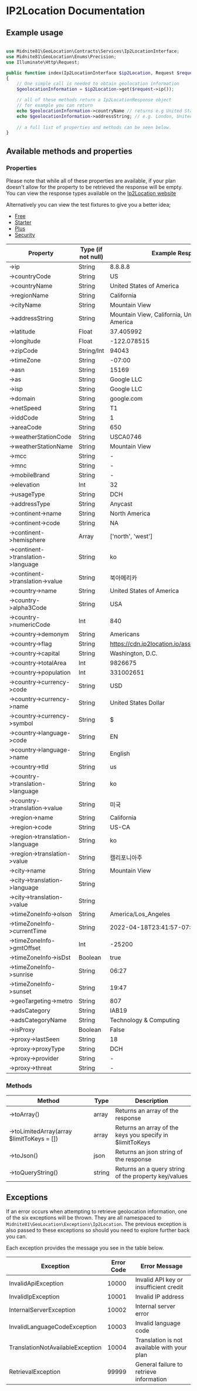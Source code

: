 # IP2Location Documentation

## Example usage

```php

use Midnite81\GeoLocation\Contracts\Services\Ip2LocationInterface;
use Midnite81\GeoLocation\Enums\Precision;
use Illuminate\Http\Request;

public function index(Ip2LocationInterface $ip2Location, Request $request) 
{
    // One simple call is needed to obtain geolocation information
    $geolocationInformation = $ip2Location->get($request->ip());

    // all of these methods return a Ip2LocationResponse object
    // for example you can return 
    echo $geolocationInformation->countryName // returns e.g United States of America
    echo $geolocationInformation->addressString; // e.g. London, United Kingdom
    
    // a full list of properties and methods can be seen below.
}

```

## Available methods and properties

### Properties

Please note that while all of these properties are available, if your plan doesn't allow for the property to be 
retrieved the response will be empty. You can view the response types available on the 
[Ip2Location website](https://www.ip2location.io/documentation#apires) 

Alternatively you can view the test fixtures to give you a better idea;
- [Free](/tests/fixtures/ip2location_free.json)
- [Starter](/tests/fixtures/ip2location_starter.json)
- [Plus](/tests/fixtures/ip2location_plus.json)
- [Security](/tests/fixtures/ip2location_security.json)

| Property                           | Type (if not null) | Example Response                                    |
|------------------------------------|--------------------|-----------------------------------------------------|
| ->ip                               | String             | 8.8.8.8                                             |
| ->countryCode                      | String             | US                                                  |
| ->countryName                      | String             | United States of America                            |
| ->regionName                       | String             | California                                          |
| ->cityName                         | String             | Mountain View                                       |
| ->addressString                    | String             | Mountain View, California, United States of America |
| ->latitude                         | Float              | 37.405992                                           |                                         
| ->longitude                        | Float              | -122.078515                                         |                                       
| ->zipCode                          | String/Int         | 94043                                               |
| ->timeZone                         | String             | -07:00                                              |
| ->asn                              | String             | 15169                                               |
| ->as                               | String             | Google LLC                                          |
| ->isp                              | String             | Google LLC                                          |
| ->domain                           | String             | google.com                                          |
| ->netSpeed                         | String             | T1                                                  |
| ->iddCode                          | String             | 1                                                   |
| ->areaCode                         | String             | 650                                                 |
| ->weatherStationCode               | String             | USCA0746                                            |
| ->weatherStationName               | String             | Mountain View                                       |
| ->mcc                              | String             | -                                                   |
| ->mnc                              | String             | -                                                   |
| ->mobileBrand                      | String             | -                                                   |
| ->elevation                        | Int                | 32                                                  |                                                
| ->usageType                        | String             | DCH                                                 |
| ->addressType                      | String             | Anycast                                             |
| ->continent->name                  | String             | North America                                       |
| ->continent->code                  | String             | NA                                                  |
| ->continent->hemisphere            | Array              | ['north', 'west']                                   |
| ->continent->translation->language | String             | ko                                                  |
| ->continent->translation->value    | String             | 북아메리카                                               |
| ->country->name                    | String             | United States of America                            |
| ->country->alpha3Code              | String             | USA                                                 |
| ->country->numericCode             | Int                | 840                                                 
| ->country->demonym                 | String             | Americans                                           |
| ->country->flag                    | String             | https://cdn.ip2location.io/assets/img/flags/us.png  |
| ->country->capital                 | String             | Washington, D.C.                                    |
| ->country->totalArea               | Int                | 9826675                                             
| ->country->population              | Int                | 331002651                                           
| ->country->currency->code          | String             | USD                                                 |
| ->country->currency->name          | String             | United States Dollar                                |
| ->country->currency->symbol        | String             | $                                                   |
| ->country->language->code          | String             | EN                                                  |
| ->country->language->name          | String             | English                                             |
| ->country->tld                     | String             | us                                                  |
| ->country->translation->language   | String             | ko                                                  |
| ->country->translation->value      | String             | 미국                                                  |
| ->region->name                     | String             | California                                          |
| ->region->code                     | String             | US-CA                                               |
| ->region->translation->language    | String             | ko                                                  |
| ->region->translation->value       | String             | 캘리포니아주                                              |
| ->city->name                       | String             | Mountain View                                       |
| ->city->translation->language      | String             |                                                     |                       
| ->city->translation->value         | String             |                                                     |
| ->timeZoneInfo->olson              | String             | America/Los_Angeles                                 |
| ->timeZoneInfo->currentTime        | String             | 2022-04-18T23:41:57-07:00                           |
| ->timeZoneInfo->gmtOffset          | Int                | -25200                                              
| ->timeZoneInfo->isDst              | Boolean            | true                                                |
| ->timeZoneInfo->sunrise            | String             | 06:27                                               |
| ->timeZoneInfo->sunset             | String             | 19:47                                               |
| ->geoTargeting->metro              | String             | 807                                                 |
| ->adsCategory                      | String             | IAB19                                               |
| ->adsCategoryName                  | String             | Technology & Computing                              |
| ->isProxy                          | Boolean            | False                                               |
| ->proxy->lastSeen                  | String             | 18                                                  |                                                
| ->proxy->proxyType                 | String             | DCH                                                 |
| ->proxy->provider                  | String             | -                                                   |
| ->proxy->threat                    | String             | -                                                   |

### Methods

| Method                                    | Type   | Description                                              |
|-------------------------------------------|--------|----------------------------------------------------------|
| ->toArray()                               | array  | Returns an array of the response                         |
| ->toLimitedArray(array $limitToKeys = []) | array  | Returns an array of the keys you specify in $limitToKeys |
| ->toJson()                                | json   | Returns an json string of the response                   |
| ->toQueryString()                         | string | Returns an a query string of the property key/values     |


## Exceptions

If an error occurs when attempting to retrieve geolocation information, one of the six exceptions will be thrown. They
are all namespaced to `Midnite81\GeoLocation\Exceptions\Ip2Location`. The previous exception is also passed to these 
exceptions so should you need to explore further back you can. 

Each exception provides the message you see in the table below. 

| Exception                        | Error Code | Error Message                               |
|----------------------------------|------------|---------------------------------------------|
| InvalidApiException              | 10000      | Invalid API key or insufficient credit      |
| InvalidIpException               | 10001      | Invalid IP address                          |
| InternalServerException          | 10002      | Internal server error                       |
| InvalidLanguageCodeException     | 10003      | Invalid language code                       |
| TranslationNotAvailableException | 10004      | Translation is not available with your plan |
| RetrievalException               | 99999      | General failure to retrieve information     |
